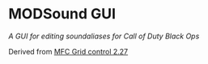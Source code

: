 # MODSound GUI
*A GUI for editing soundaliases for Call of Duty Black Ops*

Derived from [MFC Grid control 2.27](https://www.codeproject.com/Articles/8/MFC-Grid-control)